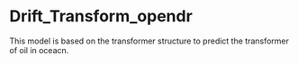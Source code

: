 # Drift_Transform_opendr
This model is based on the transformer structure to predict the transformer of oil in oceacn.
